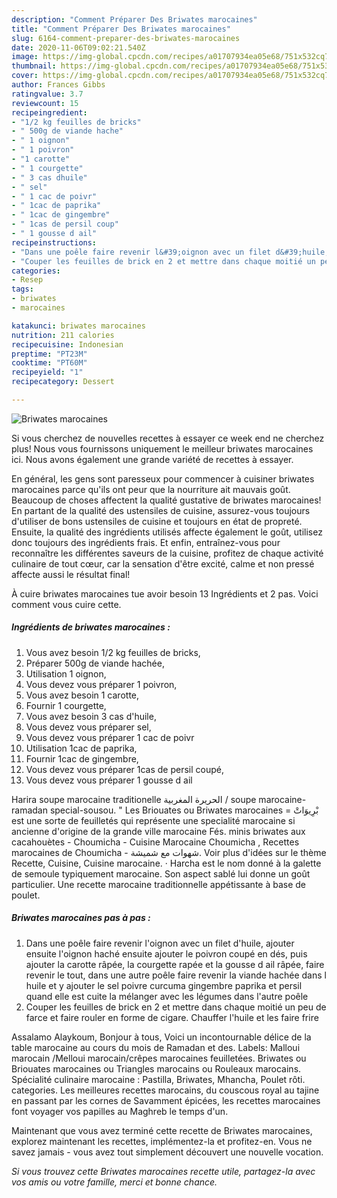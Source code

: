 ```yaml
---
description: "Comment Préparer Des Briwates marocaines"
title: "Comment Préparer Des Briwates marocaines"
slug: 6164-comment-preparer-des-briwates-marocaines
date: 2020-11-06T09:02:21.540Z
image: https://img-global.cpcdn.com/recipes/a01707934ea05e68/751x532cq70/briwates-marocaines-photo-principale-de-la-recette.jpg
thumbnail: https://img-global.cpcdn.com/recipes/a01707934ea05e68/751x532cq70/briwates-marocaines-photo-principale-de-la-recette.jpg
cover: https://img-global.cpcdn.com/recipes/a01707934ea05e68/751x532cq70/briwates-marocaines-photo-principale-de-la-recette.jpg
author: Frances Gibbs
ratingvalue: 3.7
reviewcount: 15
recipeingredient:
- "1/2 kg feuilles de bricks"
- " 500g de viande hache"
- " 1 oignon"
- " 1 poivron"
- "1 carotte"
- " 1 courgette"
- " 3 cas dhuile"
- " sel"
- " 1 cac de poivr"
- " 1cac de paprika"
- " 1cac de gingembre"
- " 1cas de persil coup"
- " 1 gousse d ail"
recipeinstructions:
- "Dans une poêle faire revenir l&#39;oignon avec un filet d&#39;huile, ajouter ensuite l&#39;oignon haché ensuite ajouter le poivron coupé en dés, puis ajouter la carotte râpée, la courgette rapée et la gousse d ail râpée, faire revenir le tout, dans une autre poêle faire revenir la viande hachée dans l huile et y ajouter le sel poivre curcuma gingembre paprika et persil quand elle est cuite la mélanger avec les légumes dans l&#39;autre poêle"
- "Couper les feuilles de brick en 2 et mettre dans chaque moitié un peu de farce et faire rouler en forme de cigare. Chauffer l&#39;huile et les faire frire"
categories:
- Resep
tags:
- briwates
- marocaines

katakunci: briwates marocaines 
nutrition: 211 calories
recipecuisine: Indonesian
preptime: "PT23M"
cooktime: "PT60M"
recipeyield: "1"
recipecategory: Dessert

---
```



![Briwates marocaines](https://img-global.cpcdn.com/recipes/a01707934ea05e68/751x532cq70/briwates-marocaines-photo-principale-de-la-recette.jpg)

Si vous cherchez de nouvelles recettes à essayer ce week end ne cherchez plus! Nous vous fournissons uniquement le meilleur briwates marocaines ici. Nous avons également une grande variété de recettes à essayer.

En général, les gens sont paresseux pour commencer à cuisiner briwates marocaines parce qu'ils ont peur que la nourriture ait mauvais goût. Beaucoup de choses affectent la qualité gustative de briwates marocaines! En partant de la qualité des ustensiles de cuisine, assurez-vous toujours d'utiliser de bons ustensiles de cuisine et toujours en état de propreté. Ensuite, la qualité des ingrédients utilisés affecte également le goût, utilisez donc toujours des ingrédients frais. Et enfin, entraînez-vous pour reconnaître les différentes saveurs de la cuisine, profitez de chaque activité culinaire de tout cœur, car la sensation d'être excité, calme et non pressé affecte aussi le résultat final!

<!--inarticleads1-->

À cuire briwates marocaines tue avoir besoin 13 Ingrédients et 2 pas. Voici comment vous cuire cette.

##### Ingrédients de briwates marocaines :

1. Vous avez besoin 1/2 kg feuilles de bricks,
1. Préparer  500g de viande hachée,
1. Utilisation  1 oignon,
1. Vous devez vous préparer  1 poivron,
1. Vous avez besoin 1 carotte,
1. Fournir  1 courgette,
1. Vous avez besoin  3 cas d&#39;huile,
1. Vous devez vous préparer  sel,
1. Vous devez vous préparer  1 cac de poivr
1. Utilisation  1cac de paprika,
1. Fournir  1cac de gingembre,
1. Vous devez vous préparer  1cas de persil coupé,
1. Vous devez vous préparer  1 gousse d ail


Harira soupe marocaine traditionelle الحريرة المغربية / soupe marocaine-ramadan special-sousou. &#34; Les Briouates ou Briwates marocaines = بْرِيوَاتْ est une sorte de feuilletés qui représente une specialité marocaine si ancienne d&#39;origine de la grande ville marocaine Fés. minis briwates aux cacahouètes - Choumicha - Cuisine Marocaine Choumicha , Recettes marocaines de Choumicha - شهوات مع شميشة. Voir plus d&#39;idées sur le thème Recette, Cuisine, Cuisine marocaine. · Harcha est le nom donné à la galette de semoule typiquement marocaine. Son aspect sablé lui donne un goût particulier. Une recette marocaine traditionnelle appétissante à base de poulet. 

<!--inarticleads2-->

##### Briwates marocaines pas à pas :

1. Dans une poêle faire revenir l&#39;oignon avec un filet d&#39;huile, ajouter ensuite l&#39;oignon haché ensuite ajouter le poivron coupé en dés, puis ajouter la carotte râpée, la courgette rapée et la gousse d ail râpée, faire revenir le tout, dans une autre poêle faire revenir la viande hachée dans l huile et y ajouter le sel poivre curcuma gingembre paprika et persil quand elle est cuite la mélanger avec les légumes dans l&#39;autre poêle
1. Couper les feuilles de brick en 2 et mettre dans chaque moitié un peu de farce et faire rouler en forme de cigare. Chauffer l&#39;huile et les faire frire


Assalamo Alaykoum, Bonjour à tous, Voici un incontournable délice de la table marocaine au cours du mois de Ramadan et des. Labels: Malloui marocain /Melloui marocain/crêpes marocaines feuilletées. Briwates ou Briouates marocaines ou Triangles marocains ou Rouleaux marocains. Spécialité culinaire marocaine : Pastilla, Briwates, Mhancha, Poulet rôti. categories. Les meilleures recettes marocains, du couscous royal au tajine en passant par les cornes de Savamment épicées, les recettes marocaines font voyager vos papilles au Maghreb le temps d&#39;un. 

<!--inarticleads1-->

<p>
Maintenant que vous avez terminé cette recette de Briwates marocaines, explorez maintenant les recettes, implémentez-la et profitez-en. Vous ne savez jamais - vous avez tout simplement découvert une nouvelle vocation.
</p>

<p>
<i>Si vous trouvez cette Briwates marocaines recette utile, partagez-la avec vos amis ou votre famille, merci et bonne chance.</i>
</p>
